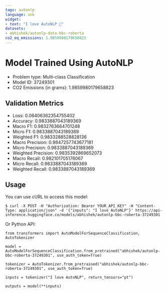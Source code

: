 ```yaml
---
tags: autonlp
language: unk
widget:
- text: "I love AutoNLP 🤗"
datasets:
- abhishek/autonlp-data-bbc-roberta
co2_eq_emissions: 1.9859980179658823
---
```


# Model Trained Using AutoNLP

- Problem type: Multi-class Classification
- Model ID: 37249301
- CO2 Emissions (in grams): 1.9859980179658823

## Validation Metrics

- Loss: 0.06406362354755402
- Accuracy: 0.9833887043189369
- Macro F1: 0.9832763664701248
- Micro F1: 0.9833887043189369
- Weighted F1: 0.9833288528828136
- Macro Precision: 0.9847257743677181
- Micro Precision: 0.9833887043189369
- Weighted Precision: 0.9835392869652073
- Macro Recall: 0.982101705176067
- Micro Recall: 0.9833887043189369
- Weighted Recall: 0.9833887043189369


## Usage

You can use cURL to access this model:

```
$ curl -X POST -H "Authorization: Bearer YOUR_API_KEY" -H "Content-Type: application/json" -d '{"inputs": "I love AutoNLP"}' https://api-inference.huggingface.co/models/abhishek/autonlp-bbc-roberta-37249301
```

Or Python API:

```
from transformers import AutoModelForSequenceClassification, AutoTokenizer

model = AutoModelForSequenceClassification.from_pretrained("abhishek/autonlp-bbc-roberta-37249301", use_auth_token=True)

tokenizer = AutoTokenizer.from_pretrained("abhishek/autonlp-bbc-roberta-37249301", use_auth_token=True)

inputs = tokenizer("I love AutoNLP", return_tensors="pt")

outputs = model(**inputs)
```